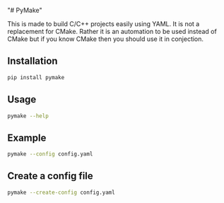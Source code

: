 "# PyMake" 

This is made to build C/C++ projects easily using YAML. It is not a replacement for CMake. 
Rather it is an automation to be used instead of CMake but if you know CMake then you should use it in conjection.

## Installation

```bash
pip install pymake
```

## Usage

```bash
pymake --help
```

## Example

```bash
pymake --config config.yaml
```

## Create a config file

```bash
pymake --create-config config.yaml
```